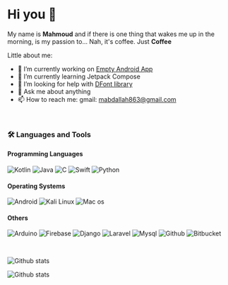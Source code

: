 
# Hi you 👋

My name is **Mahmoud** and if there is one thing that wakes me up in the morning, is my passion to... Nah, it's coffee. Just **Coffee**

Little about me:

- 🔭 I’m currently working on [Empty Android App](https://play.google.com/store/apps/details?id=com.mabd.empty)
- 🌱 I’m currently learning Jetpack Compose
- 🤔 I’m looking for help with [DFont library](https://github.com/mahmoud-abdallah863/DFont)
- 💬 Ask me about anything
- 📫 How to reach me: gmail: mabdallah863@gmail.com



<!-- Nice to see you here!<br> -->
<!-- [![LinkedIn](https://img.shields.io/badge/linkedin-%230077B5.svg?&style=for-the-badge&logo=linkedin&logoColor=white)](https://www.linkedin.com/in/mahmoud-abdallah-66200915b/) -->

</br>

### 🛠 Languages and Tools
#### Programming Languages
<img alt="Kotlin" src="https://img.shields.io/badge/Kotlin-0095D5?&style=for-the-badge&logo=kotlin&logoColor=white"/> <img alt="Java" src="https://img.shields.io/badge/java-%23ED8B00.svg?&style=for-the-badge&logo=java&logoColor=white"/> <img alt="C" src="https://img.shields.io/badge/C-00599C?style=for-the-badge&logo=c&logoColor=white" /> <img alt="Swift" src="https://img.shields.io/badge/Swift-FA7343?style=for-the-badge&logo=swift&logoColor=white" /> <img alt="Python" src="https://img.shields.io/badge/Python-3776AB?style=for-the-badge&logo=python&logoColor=white" />

#### Operating Systems
<img alt="Android" src="https://img.shields.io/badge/Android-3DDC84?style=for-the-badge&logo=android&logoColor=white" /> <img alt="Kali Linux" src="https://img.shields.io/badge/Kali_Linux-557C94?style=for-the-badge&logo=kali-linux&logoColor=white" /> <img alt="Mac os" src="https://img.shields.io/badge/mac%20os-000000?style=for-the-badge&logo=apple&logoColor=white" />

#### Others
<img alt="Arduino" src="https://img.shields.io/badge/Arduino-00979D?style=for-the-badge&logo=Arduino&logoColor=white" /> <img alt="Firebase" src="https://img.shields.io/badge/firebase-ffca28?style=for-the-badge&logo=firebase&logoColor=black" /> <img alt="Django" src="https://img.shields.io/badge/Django-092E20?style=for-the-badge&logo=django&logoColor=green" /> <img alt="Laravel" src="https://img.shields.io/badge/Laravel-FF2D20?style=for-the-badge&logo=laravel&logoColor=white" /> <img alt="Mysql" src="https://img.shields.io/badge/MySQL-00000F?style=for-the-badge&logo=mysql&logoColor=white" /> <img alt="Github" src="https://img.shields.io/badge/GitHub-100000?style=for-the-badge&logo=github&logoColor=white" /> <img alt="Bitbucket" src="https://img.shields.io/badge/Bitbucket-0747a6?style=for-the-badge&logo=bitbucket&logoColor=white" />

</br>

![Github stats](https://github-readme-stats.vercel.app/api?username=mahmoud-abdallah863&theme=highcontrast&layout=compact&show_icons=true&count_private=true) 

![Github stats](https://github-readme-stats.vercel.app/api/top-langs/?username=mahmoud-abdallah863&theme=highcontrast&layout=compact&show_icons=true&count_private=true)


<!-- this is **open source development** 🐧! -->


<!--
**mahmoud-abdallah863/mahmoud-abdallah863** is a ✨ _special_ ✨ repository because its `README.md` (this file) appears on your GitHub profile.

Here are some ideas to get you started:

- 🔭 I’m currently working on ...
- 🌱 I’m currently learning ...
- 👯 I’m looking to collaborate on ...
- 🤔 I’m looking for help with ...
- 💬 Ask me about ...
- 📫 How to reach me: ...
- 😄 Pronouns: ...
- ⚡ Fun fact: ...
-->
 
